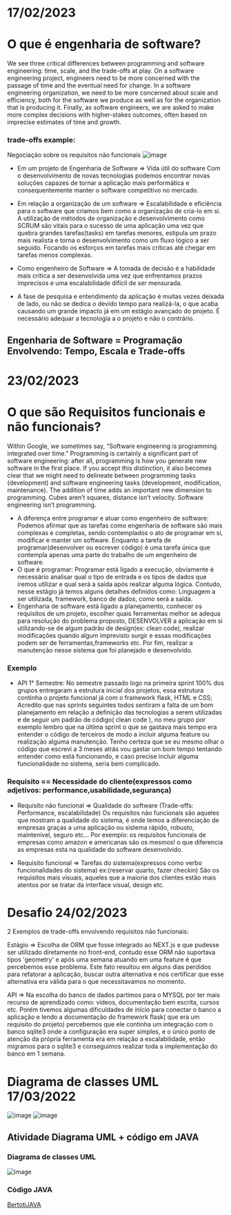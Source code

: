 # 17/02/2023

# O que é engenharia de software?

We see three critical differences between programming and software engineering: time, scale, and the trade-offs at play. On a software engineering project, engineers need to be more concerned with the passage of time and the eventual need for change. In a software engineering organization, we need to be more concerned about scale and efficiency, both for the software we produce as well as for the organization that is producing it. Finally, as software engineers, we are asked to make more complex decisions with higher-stakes outcomes, often based on imprecise estimates of time and growth.

### trade-offs example:
Negociação sobre os requisitos não funcionais
![image](https://user-images.githubusercontent.com/53665466/219641873-bfff00ec-ab38-4840-87fb-39fa1f1bd62c.png)


- Em um projeto de Engenharia de Software => Vida útil do software
  Com o desenvolvimento de novas tecnologias podemos encontrar novas soluções capazes de tornar a aplicação mais performática e consequentemente manter o software competitivo no mercado.

- Em relação a organização de um software => Escalabilidade e eficiência para o software que criamos bem como a organização de cria-lo em si.
  A utilização de métodos de organização e desenvolvimento como SCRUM são vitais para o sucesso de uma aplicação uma vez que quebra grandes tarefas(tasks) em tarefas menores, estipula um prazo mais realista e torna o desenvolvimento como um fluxo lógico a ser seguido. Focando os esforços em tarefas mais críticas até chegar em tarefas menos complexas.

- Como engenheiro de Software => A tomada de decisão é a habilidade mais crítica a ser desenvolvida uma vez que enfrentamos prazos imprecisos e uma escalabilidade difícil de ser mensurada.

- A fase de pesquisa e entendimento da aplicação é muitas vezes deixada de lado, ou não se dedica o devido tempo para realizá-la, o que acaba causando um grande impacto já em um estágio avançado do projeto.
É necessário adequar a tecnologia a o projeto e não o contrário.

## Engenharia de Software = Programação Envolvendo: Tempo, Escala e Trade-offs 
# 23/02/2023

# O que são Requisitos funcionais e não funcionais? 

Within Google, we sometimes say, “Software engineering is programming integrated over time.” Programming  is certainly a significant part of software engineering: after all, programming is how you generate new software in the first place. If you accept this distinction, it also becomes clear that we might need to delineate between programming tasks (development) and software engineering tasks (development, modification, maintenance). The addition of time adds an important new dimension to programming. Cubes aren’t squares, distance isn’t velocity. Software engineering isn’t programming.

 - A diferença entre programar e atuar como engenheiro de software:
  Podemos afirmar que as tarefas como engenharia de software são mais complexas e completas, sendo contemplados o ato de programar em si, modificar e manter um software. Enquanto a tarefa de programar(desenvolver ou escrever código) é uma tarefa única que contempla apenas uma parte do trabalho de um engenheiro de software. 
 - O que é programar:
  Programar está ligado a execução, obviamente é necessário analisar qual o tipo de entrada e os tipos de dados que iremos utilizar e qual será a saída após realizar alguma lógica. Contudo, nesse estágio já temos alguns detalhes definidos como: Linguagem a ser utilizada, framework, banco de dados, como será a saída.
  - Engenharia de software está ligado a planejamento, conhecer os requisitos de um projeto, escolher quais ferramentas melhor se adequa para resolução do problema proposto, DESENVOLVER a aplicação em si utilizando-se de algum padrão de design(ex: clean code), realizar modificações quando algum imprevisto surgir e essas modificações podem ser de ferramentas,frameworks etc. Por fim, realizar a manutenção nesse sistema que foi planejado e desenvolvido.
  ### Exemplo
  - API 1° Semestre:
   No semestre passado logo na primeira sprint 100% dos grupos entregaram a estrutura inicial dos projetos, essa estrutura continha o projeto funcional já com o framework flask, HTML e CSS;
   Acredito que nas sprints seguintes todos sentiram a falta de um bom planejamento em relação a definição das tecnologias a serem utilizadas e de  seguir um padrão de código( clean code ), no meu grupo por exemplo lembro que na última sprint o que se gastava mais tempo era entender o código de terceiros de modo a incluir alguma feature ou realização alguma manutenção.
   Tenho certeza que se eu mesmo olhar o código que escrevi a 3 meses atrás vou gastar um bom tempo tentando entender como está funcionando, e caso precise incluir alguma funcionalidade no sistema, seria bem complicado.

### Requisito == Necessidade do cliente(expressos como adjetivos: performance,usabilidade,segurança)
 - Requisito não funcional => Qualidade do software (Trade-offs: Performance, escalabilidade)
  Os requisitos não funcionais são aqueles que mostram a qualidade do sistema, é onde temos a diferenciação de empresas graças a uma aplicação ou sistema rápido, robusto, maintenível, seguro etc... Por exemplo: os requisitos funcionais de empresas como amazon e americanas são os mesmos! o que diferencia as empresas esta na qualidade do software desenvolvido. 
  
 - Requisito funcional => Tarefas do sistema(expressos como verbo funcionalidades do sistema) ex:(reservar quarto, fazer checkin)
 São os requisitos mais visuais, aqueles que a maioria dos clientes estão mais atentos por se tratar da interface visual, design etc.
 
# Desafio 24/02/2023
2 Exemplos de trade-offs envolvendo requisitos não funcionais:

Estágio => Escolha de ORM que fosse integrado ao NEXT.js e que pudesse ser utilizado diretamente no front-end, contudo esse ORM não suportava tipos 'geometry' e após uma semana atuando em uma feature é que percebemos esse problema. Este fato resultou em alguns dias perdidos para refatorar a aplicação, buscar outra alternativa e nos certificar que esse alternativa era válida para o que necessitavamos no momento.

API => Na escolha do banco de dados partimos para o MYSQL por ter mais recurso de aprendizado como: vídeos, documentação bem escrita, cursos etc.
Porém tivemos algumas dificuldades de inicio para conectar o banco a aplicação e lendo a documentação do framework flask( que era um requisito do projeto) percebemos que ele continha um integração com o banco sqlite3 onde a configuração era super simples, e o único ponto de atenção da própria ferramenta era em relação a escalabilidade, então migramos para o sqlite3 e conseguimos realizar toda a implementação do banco em 1 semana.
 
 # Diagrama de classes UML 17/03/2022
 ![image](https://user-images.githubusercontent.com/53665466/225961742-3475d2c5-e8e8-4b74-8105-dcf825de6793.png)
 ![image](https://user-images.githubusercontent.com/53665466/225961914-e7a010fb-f773-464f-8081-07df848427ab.png)

 ## Atividade Diagrama UML + código em JAVA
 ### Diagrama de classes UML
 ![image](https://github.com/itsmorais/bertoti/assets/53665466/4063586b-66dc-49f0-a6b6-3c180fe42e85)

### Código JAVA
[BertotiJAVA](https://github.com/itsmorais/bertoti/tree/main/EngenhariaDeSoftware/bertotiUML/src)


